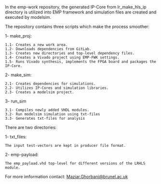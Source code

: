 In the emp-work repository, the generated IP-Core from lr_make_hls_ip directory is utilized into EMP framework and simulation files are created and executed by modelsim.

The repository contains three scripts which make the process smoother:

1- make_proj:

	1.1- Creates a new work area.
	1.2- Downloads dependencies from GitLab.
	1.3- Creates new directories and top-level dependency files.
	1.4- Creates a Vivado project using EMP-FWK settings.
	1.5- Runs Vivado synthesis, implements the FPGA board and packages the IP-Core.

2- make_sim:

	2.1- Creates dependencies for simulations.
	2.2- Utilizes IP-Cores and simulation libraries.
	2.3- Creates a modelsim project.

3- run_sim

	3.1- Compiles newly added VHDL modules.
	3.2- Run modelsim simulation using txt-files 
	3.3- Generates txt-files for analysis

There are two directories:

1- txt_files:

	The input test-vectors are kept in producer file format.

2- emp-payload:

	The emp_payload.vhd top-level for different versions of the LRHLS module.

For more imformation contact: Maziar.Ghorbani@brunel.ac.uk